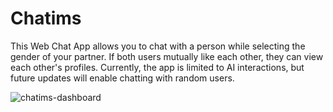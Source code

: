 # Chatims


This Web Chat App allows you to chat with a person while selecting the gender of your partner. If both users mutually like each other, they can view each other's profiles. Currently, the app is limited to AI interactions, but future updates will enable chatting with random users.


![chatims-dashboard](https://github.com/user-attachments/assets/f312f327-649a-4aee-8c06-90019680badb)
